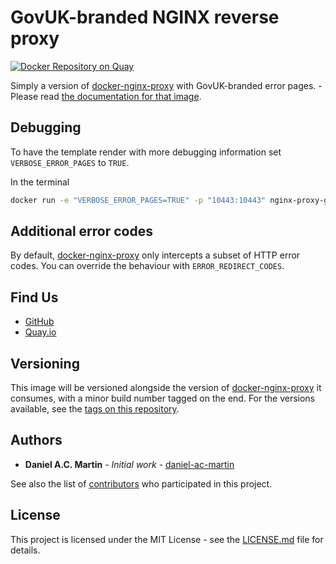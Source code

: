 # GovUK-branded NGINX reverse proxy

[![Docker Repository on Quay](https://quay.io/repository/ukhomeofficedigital/nginx-proxy-govuk/status "Docker Repository on Quay")](https://quay.io/repository/ukhomeofficedigital/nginx-proxy-govuk)

Simply a version of [docker-nginx-proxy] with GovUK-branded error
pages. - Please read [the documentation for that image].

## Debugging

To have the template render with more debugging information set `VERBOSE_ERROR_PAGES` to `TRUE`.

In the terminal

```bash
docker run -e "VERBOSE_ERROR_PAGES=TRUE" -p "10443:10443" nginx-proxy-govuk
```

## Additional error codes

By default, [docker-nginx-proxy] only intercepts a subset of HTTP error codes.
You can override the behaviour with `ERROR_REDIRECT_CODES`.

## Find Us

* [GitHub]
* [Quay.io]

## Versioning

This image will be versioned alongside the version of
[docker-nginx-proxy] it consumes, with a minor build number tagged on
the end. For the versions available, see the [tags on this repository].

## Authors

* **Daniel A.C. Martin** - *Initial work* - [daniel-ac-martin]

See also the list of [contributors] who participated in this project.

## License

This project is licensed under the MIT License - see the [LICENSE.md]
file for details.

[contributors]:                     https://github.com/UKHomeOffice/docker-nginx-proxy-govuk/graphs/contributors
[daniel-ac-martin]:                 https://github.com/daniel-ac-martin
[docker-nginx-proxy]:               https://github.com/UKHomeOffice/docker-nginx-proxy
[GitHub]:                           https://github.com/UKHomeOffice/docker-nginx-proxy-govuk
[LICENSE.md]:                       LICENSE.md
[Quay.io]:                          https://quay.io/repository/ukhomeofficedigital/nginx-proxy-govuk
[tags on this repository]:          https://github.com/UKHomeOffice/docker-nginx-proxy-govuk/tags
[the documentation for that image]: https://github.com/UKHomeOffice/docker-nginx-proxy/blob/master/README.md
